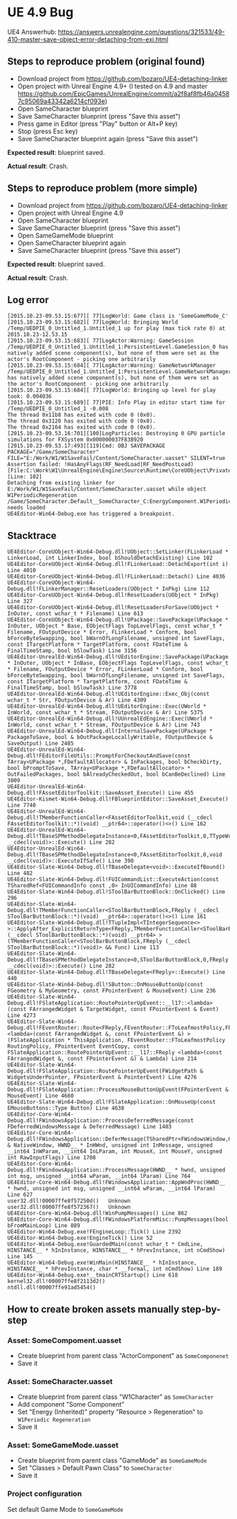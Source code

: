 # UE 4.9 Bug

UE4 Answerhub: https://answers.unrealengine.com/questions/321533/49-410-master-save-object-error-detaching-from-exi.html

## Steps to reproduce problem (original found)

 * Download project from https://github.com/bozaro/UE4-detaching-linker
 * Open project with Unreal Engine 4.9+ (I tested on 4.9 and master https://github.com/EpicGames/UnrealEngine/commit/a2f8af8fb46a04587c95069a43342a6214cf093e)
 * Open SameCharacter blueprint
 * Save SameCharacter blueprint (press "Save this asset")
 * Press game in Editor (press "Play" button or Alt+P key)
 * Stop (press Esc key)
 * Save SameCharacter blueprint again (press "Save this asset")

**Expected result**: blueprint saved.

**Actual result**: Crash.

## Steps to reproduce problem (more simple)

 * Download project from https://github.com/bozaro/UE4-detaching-linker
 * Open project with Unreal Engine 4.9
 * Open SameCharacter blueprint
 * Save SameCharacter blueprint (press "Save this asset")
 * Open SameGameMode blueprint
 * Open SameCharacter blueprint again
 * Save SameCharacter blueprint (press "Save this asset")
 
**Expected result**: blueprint saved.

**Actual result**: Crash.

## Log error
```
[2015.10.23-09.53.15:677][ 77]LogWorld: Game class is 'SomeGameMode_C'
[2015.10.23-09.53.15:682][ 77]LogWorld: Bringing World /Temp/UEDPIE_0_Untitled_1.Untitled_1 up for play (max tick rate 0) at 2015.10.23-12.53.15
[2015.10.23-09.53.15:683][ 77]LogActor:Warning: GameSession /Temp/UEDPIE_0_Untitled_1.Untitled_1:PersistentLevel.GameSession_0 has natively added scene component(s), but none of them were set as the actor's RootComponent - picking one arbitrarily
[2015.10.23-09.53.15:684][ 77]LogActor:Warning: GameNetworkManager /Temp/UEDPIE_0_Untitled_1.Untitled_1:PersistentLevel.GameNetworkManager_0 has natively added scene component(s), but none of them were set as the actor's RootComponent - picking one arbitrarily
[2015.10.23-09.53.15:684][ 77]LogWorld: Bringing up level for play took: 0.004036
[2015.10.23-09.53.15:689][ 77]PIE: Info Play in editor start time for /Temp/UEDPIE_0_Untitled_1 -0.008
The thread 0x11b8 has exited with code 0 (0x0).
The thread 0x3120 has exited with code 0 (0x0).
The thread 0x2164 has exited with code 0 (0x0).
[2015.10.23-09.53.16:701][100]LogParticles: Destroying 0 GPU particle simulations for FXSystem 0x000000037F83B920
[2015.10.23-09.53.17:493][119]Cmd: OBJ SAVEPACKAGE PACKAGE="/Game/SomeCharacter" FILE="E:/Work/W1/W1SaveFail/Content/SomeCharacter.uasset" SILENT=true
Assertion failed: !HasAnyFlags(RF_NeedLoad|RF_NeedPostLoad) [File:C:\Work\W1\UnrealEngine\Engine\Source\Runtime\CoreUObject\Private\UObject\UObjectLinker.cpp] [Line: 102] 
Detaching from existing linker for E:/Work/W1/W1SaveFail/Content/SomeCharacter.uasset while object W1PeriodicRegeneration /Game/SomeCharacter.Default__SomeCharacter_C:EnergyComponent.W1PeriodicRegeneration_1 needs loaded
UE4Editor-Win64-Debug.exe has triggered a breakpoint.
```

## Stacktrace
```
UE4Editor-CoreUObject-Win64-Debug.dll!UObject::SetLinker(FLinkerLoad * LinkerLoad, int LinkerIndex, bool bShouldDetachExisting) Line 102
UE4Editor-CoreUObject-Win64-Debug.dll!FLinkerLoad::DetachExport(int i) Line 4010
UE4Editor-CoreUObject-Win64-Debug.dll!FLinkerLoad::Detach() Line 4036
UE4Editor-CoreUObject-Win64-Debug.dll!FLinkerManager::ResetLoaders(UObject * InPkg) Line 112
UE4Editor-CoreUObject-Win64-Debug.dll!ResetLoaders(UObject * InPkg) Line 327
UE4Editor-CoreUObject-Win64-Debug.dll!ResetLoadersForSave(UObject * InOuter, const wchar_t * Filename) Line 613
UE4Editor-CoreUObject-Win64-Debug.dll!UPackage::SavePackage(UPackage * InOuter, UObject * Base, EObjectFlags TopLevelFlags, const wchar_t * Filename, FOutputDevice * Error, FLinkerLoad * Conform, bool bForceByteSwapping, bool bWarnOfLongFilename, unsigned int SaveFlags, const ITargetPlatform * TargetPlatform, const FDateTime & FinalTimeStamp, bool bSlowTask) Line 3156
UE4Editor-UnrealEd-Win64-Debug.dll!UEditorEngine::SavePackage(UPackage * InOuter, UObject * InBase, EObjectFlags TopLevelFlags, const wchar_t * Filename, FOutputDevice * Error, FLinkerLoad * Conform, bool bForceByteSwapping, bool bWarnOfLongFilename, unsigned int SaveFlags, const ITargetPlatform * TargetPlatform, const FDateTime & FinalTimeStamp, bool bSlowTask) Line 3778
UE4Editor-UnrealEd-Win64-Debug.dll!UEditorEngine::Exec_Obj(const wchar_t * Str, FOutputDevice & Ar) Line 4309
UE4Editor-UnrealEd-Win64-Debug.dll!UEditorEngine::Exec(UWorld * InWorld, const wchar_t * Stream, FOutputDevice & Ar) Line 5375
UE4Editor-UnrealEd-Win64-Debug.dll!UUnrealEdEngine::Exec(UWorld * InWorld, const wchar_t * Stream, FOutputDevice & Ar) Line 743
UE4Editor-UnrealEd-Win64-Debug.dll!InternalSavePackage(UPackage * PackageToSave, bool & bOutPackageLocallyWritable, FOutputDevice & SaveOutput) Line 2485
UE4Editor-UnrealEd-Win64-Debug.dll!FEditorFileUtils::PromptForCheckoutAndSave(const TArray<UPackage *,FDefaultAllocator> & InPackages, bool bCheckDirty, bool bPromptToSave, TArray<UPackage *,FDefaultAllocator> * OutFailedPackages, bool bAlreadyCheckedOut, bool bCanBeDeclined) Line 3009
UE4Editor-UnrealEd-Win64-Debug.dll!FAssetEditorToolkit::SaveAsset_Execute() Line 455
UE4Editor-Kismet-Win64-Debug.dll!FBlueprintEditor::SaveAsset_Execute() Line 7740
UE4Editor-UnrealEd-Win64-Debug.dll!TMemberFunctionCaller<FAssetEditorToolkit,void (__cdecl FAssetEditorToolkit::*)(void) __ptr64>::operator()<>() Line 162
UE4Editor-UnrealEd-Win64-Debug.dll!TBaseSPMethodDelegateInstance<0,FAssetEditorToolkit,0,TTypeWrapper<void> __cdecl(void)>::Execute() Line 282
UE4Editor-UnrealEd-Win64-Debug.dll!TBaseSPMethodDelegateInstance<0,FAssetEditorToolkit,0,void __cdecl(void)>::ExecuteIfSafe() Line 390
UE4Editor-Slate-Win64-Debug.dll!TBaseDelegate<void>::ExecuteIfBound() Line 482
UE4Editor-Slate-Win64-Debug.dll!FUICommandList::ExecuteAction(const TSharedRef<FUICommandInfo const ,0> InUICommandInfo) Line 88
UE4Editor-Slate-Win64-Debug.dll!SToolBarButtonBlock::OnClicked() Line 296
UE4Editor-Slate-Win64-Debug.dll!TMemberFunctionCaller<SToolBarButtonBlock,FReply (__cdecl SToolBarButtonBlock::*)(void) __ptr64>::operator()<>() Line 161
UE4Editor-Slate-Win64-Debug.dll!TTupleImpl<TIntegerSequence<> >::ApplyAfter_ExplicitReturnType<FReply,TMemberFunctionCaller<SToolBarButtonBlock,FReply (__cdecl SToolBarButtonBlock::*)(void) __ptr64> >(TMemberFunctionCaller<SToolBarButtonBlock,FReply (__cdecl SToolBarButtonBlock::*)(void)> && Func) Line 113
UE4Editor-Slate-Win64-Debug.dll!TBaseSPMethodDelegateInstance<0,SToolBarButtonBlock,0,FReply __cdecl(void)>::Execute() Line 282
UE4Editor-Slate-Win64-Debug.dll!TBaseDelegate<FReply>::Execute() Line 440
UE4Editor-Slate-Win64-Debug.dll!SButton::OnMouseButtonUp(const FGeometry & MyGeometry, const FPointerEvent & MouseEvent) Line 236
UE4Editor-Slate-Win64-Debug.dll!FSlateApplication::RoutePointerUpEvent::__l17::<lambda>(const FArrangedWidget & TargetWidget, const FPointerEvent & Event) Line 4273
UE4Editor-Slate-Win64-Debug.dll!FEventRouter::Route<FReply,FEventRouter::FToLeafmostPolicy,FPointerEvent,FReply <lambda>(const FArrangedWidget &, const FPointerEvent &) >(FSlateApplication * ThisApplication, FEventRouter::FToLeafmostPolicy RoutingPolicy, FPointerEvent EventCopy, const FSlateApplication::RoutePointerUpEvent::__l17::FReply <lambda>(const FArrangedWidget &, const FPointerEvent &) & Lambda) Line 214
UE4Editor-Slate-Win64-Debug.dll!FSlateApplication::RoutePointerUpEvent(FWidgetPath & WidgetsUnderPointer, FPointerEvent & PointerEvent) Line 4276
UE4Editor-Slate-Win64-Debug.dll!FSlateApplication::ProcessMouseButtonUpEvent(FPointerEvent & MouseEvent) Line 4660
UE4Editor-Slate-Win64-Debug.dll!FSlateApplication::OnMouseUp(const EMouseButtons::Type Button) Line 4638
UE4Editor-Core-Win64-Debug.dll!FWindowsApplication::ProcessDeferredMessage(const FDeferredWindowsMessage & DeferredMessage) Line 1403
UE4Editor-Core-Win64-Debug.dll!FWindowsApplication::DeferMessage(TSharedPtr<FWindowsWindow,0> & NativeWindow, HWND__ * InHWnd, unsigned int InMessage, unsigned __int64 InWParam, __int64 InLParam, int MouseX, int MouseY, unsigned int RawInputFlags) Line 1708
UE4Editor-Core-Win64-Debug.dll!FWindowsApplication::ProcessMessage(HWND__ * hwnd, unsigned int msg, unsigned __int64 wParam, __int64 lParam) Line 764
UE4Editor-Core-Win64-Debug.dll!FWindowsApplication::AppWndProc(HWND__ * hwnd, unsigned int msg, unsigned __int64 wParam, __int64 lParam) Line 627
user32.dll!00007ffe8f57250d()	Unknown
user32.dll!00007ffe8f572367()	Unknown
UE4Editor-Core-Win64-Debug.dll!WinPumpMessages() Line 862
UE4Editor-Core-Win64-Debug.dll!FWindowsPlatformMisc::PumpMessages(bool bFromMainLoop) Line 889
UE4Editor-Win64-Debug.exe!FEngineLoop::Tick() Line 2392
UE4Editor-Win64-Debug.exe!EngineTick() Line 52
UE4Editor-Win64-Debug.exe!GuardedMain(const wchar_t * CmdLine, HINSTANCE__ * hInInstance, HINSTANCE__ * hPrevInstance, int nCmdShow) Line 145
UE4Editor-Win64-Debug.exe!WinMain(HINSTANCE__ * hInInstance, HINSTANCE__ * hPrevInstance, char * __formal, int nCmdShow) Line 189
UE4Editor-Win64-Debug.exe!__tmainCRTStartup() Line 618
kernel32.dll!00007ffe8f2113d2()
ntdll.dll!00007ffe91ad5454()
```

## How to create broken assets manually step-by-step

### Asset: SomeCompoment.uasset

 * Create blueprint from parent class "ActorComponent" as ```SomeComponenet```
 * Save it

### Asset: SomeCharacter.uasset

 * Create blueprint from parent class "W1Character" as ```SomeCharacter```
 * Add component "Some Component"
 * Set "Energy (Inherited)" property "Resource > Regeneration" to ```W1Periodic Regeneration```
 * Save it

### Asset: SomeGameMode.uasset

 * Create blueprint from parent class "GameMode" as ```SomeGameMode```
 * Set "Classes > Default Pawn Class" to ```SomeCharacter```
 * Save it

### Project configuration

Set default Game Mode to ```SomeGameMode```